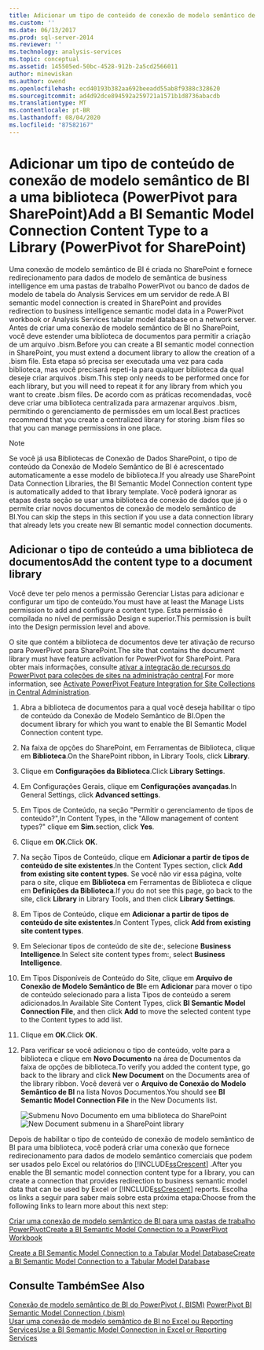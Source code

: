 ```yaml
---
title: Adicionar um tipo de conteúdo de conexão de modelo semântico de BI a uma biblioteca (PowerPivot para SharePoint) | Microsoft Docs
ms.custom: ''
ms.date: 06/13/2017
ms.prod: sql-server-2014
ms.reviewer: ''
ms.technology: analysis-services
ms.topic: conceptual
ms.assetid: 145505ed-50bc-4528-912b-2a5cd2566011
author: minewiskan
ms.author: owend
ms.openlocfilehash: ecd40193b382aa692beeadd55ab8f9388c328620
ms.sourcegitcommit: ad4d92dce894592a259721a1571b1d8736abacdb
ms.translationtype: MT
ms.contentlocale: pt-BR
ms.lasthandoff: 08/04/2020
ms.locfileid: "87582167"
---
```

# <a name="add-a-bi-semantic-model-connection-content-type-to-a-library-powerpivot-for-sharepoint"></a><span data-ttu-id="b00fa-102">Adicionar um tipo de conteúdo de conexão de modelo semântico de BI a uma biblioteca (PowerPivot para SharePoint)</span><span class="sxs-lookup"><span data-stu-id="b00fa-102">Add a BI Semantic Model Connection Content Type to a Library (PowerPivot for SharePoint)</span></span>
  <span data-ttu-id="b00fa-103">Uma conexão de modelo semântico de BI é criada no SharePoint e fornece redirecionamento para dados de modelo de semântica de business intelligence em uma pastas de trabalho PowerPivot ou banco de dados de modelo de tabela do Analysis Services em um servidor de rede.</span><span class="sxs-lookup"><span data-stu-id="b00fa-103">A BI semantic model connection is created in SharePoint and provides redirection to business intelligence semantic model data in a PowerPivot workbook or Analysis Services tabular model database on a network server.</span></span> <span data-ttu-id="b00fa-104">Antes de criar uma conexão de modelo semântico de BI no SharePoint, você deve estender uma biblioteca de documentos para permitir a criação de um arquivo .bism.</span><span class="sxs-lookup"><span data-stu-id="b00fa-104">Before you can create a BI semantic model connection in SharePoint, you must extend a document library to allow the creation of a .bism file.</span></span> <span data-ttu-id="b00fa-105">Esta etapa só precisa ser executada uma vez para cada biblioteca, mas você precisará repeti-la para qualquer biblioteca da qual deseje criar arquivos .bism.</span><span class="sxs-lookup"><span data-stu-id="b00fa-105">This step only needs to be performed once for each library, but you will need to repeat it for any library from which you want to create .bism files.</span></span> <span data-ttu-id="b00fa-106">De acordo com as práticas recomendadas, você deve criar uma biblioteca centralizada para armazenar arquivos .bism, permitindo o gerenciamento de permissões em um local.</span><span class="sxs-lookup"><span data-stu-id="b00fa-106">Best practices recommend that you create a centralized library for storing .bism files so that you can manage permissions in one place.</span></span>  
  
> [!NOTE]  
>  <span data-ttu-id="b00fa-107">Se você já usa Bibliotecas de Conexão de Dados SharePoint, o tipo de conteúdo da Conexão de Modelo Semântico de BI é acrescentado automaticamente a esse modelo de biblioteca.</span><span class="sxs-lookup"><span data-stu-id="b00fa-107">If you already use SharePoint Data Connection Libraries, the BI Semantic Model Connection content type is automatically added to that library template.</span></span> <span data-ttu-id="b00fa-108">Você poderá ignorar as etapas desta seção se usar uma biblioteca de conexão de dados que já o permite criar novos documentos de conexão de modelo semântico de BI.</span><span class="sxs-lookup"><span data-stu-id="b00fa-108">You can skip the steps in this section if you use a data connection library that already lets you create new BI semantic model connection documents.</span></span>  
  
##  <a name="add-the-content-type-to-a-document-library"></a><a name="bkmk_addtype"></a> <span data-ttu-id="b00fa-109">Adicionar o tipo de conteúdo a uma biblioteca de documentos</span><span class="sxs-lookup"><span data-stu-id="b00fa-109">Add the content type to a document library</span></span>  
 <span data-ttu-id="b00fa-110">Você deve ter pelo menos a permissão Gerenciar Listas para adicionar e configurar um tipo de conteúdo.</span><span class="sxs-lookup"><span data-stu-id="b00fa-110">You must have at least the Manage Lists permission to add and configure a content type.</span></span> <span data-ttu-id="b00fa-111">Esta permissão é compilada no nível de permissão Design e superior.</span><span class="sxs-lookup"><span data-stu-id="b00fa-111">This permission is built into the Design permission level and above.</span></span>  
  
 <span data-ttu-id="b00fa-112">O site que contém a biblioteca de documentos deve ter ativação de recurso para PowerPivot para SharePoint.</span><span class="sxs-lookup"><span data-stu-id="b00fa-112">The site that contains the document library must have feature activation for PowerPivot for SharePoint.</span></span> <span data-ttu-id="b00fa-113">Para obter mais informações, consulte [ativar a integração de recursos do PowerPivot para coleções de sites na administração central](activate-power-pivot-integration-for-site-collections-in-ca.md).</span><span class="sxs-lookup"><span data-stu-id="b00fa-113">For more information, see [Activate PowerPivot Feature Integration for Site Collections in Central Administration](activate-power-pivot-integration-for-site-collections-in-ca.md).</span></span>  
  
1.  <span data-ttu-id="b00fa-114">Abra a biblioteca de documentos para a qual você deseja habilitar o tipo de conteúdo da Conexão de Modelo Semântico de BI.</span><span class="sxs-lookup"><span data-stu-id="b00fa-114">Open the document library for which you want to enable the BI Semantic Model Connection content type.</span></span>  
  
2.  <span data-ttu-id="b00fa-115">Na faixa de opções do SharePoint, em Ferramentas de Biblioteca, clique em **Biblioteca**.</span><span class="sxs-lookup"><span data-stu-id="b00fa-115">On the SharePoint ribbon, in Library Tools, click **Library**.</span></span>  
  
3.  <span data-ttu-id="b00fa-116">Clique em **Configurações da Biblioteca**.</span><span class="sxs-lookup"><span data-stu-id="b00fa-116">Click **Library Settings**.</span></span>  
  
4.  <span data-ttu-id="b00fa-117">Em Configurações Gerais, clique em **Configurações avançadas**.</span><span class="sxs-lookup"><span data-stu-id="b00fa-117">In General Settings, click **Advanced settings**.</span></span>  
  
5.  <span data-ttu-id="b00fa-118">Em Tipos de Conteúdo, na seção "Permitir o gerenciamento de tipos de conteúdo?",</span><span class="sxs-lookup"><span data-stu-id="b00fa-118">In Content Types, in the "Allow management of content types?"</span></span> <span data-ttu-id="b00fa-119">clique em **Sim**.</span><span class="sxs-lookup"><span data-stu-id="b00fa-119">section, click **Yes**.</span></span>  
  
6.  <span data-ttu-id="b00fa-120">Clique em **OK**.</span><span class="sxs-lookup"><span data-stu-id="b00fa-120">Click **OK**.</span></span>  
  
7.  <span data-ttu-id="b00fa-121">Na seção Tipos de Conteúdo, clique em **Adicionar a partir de tipos de conteúdo de site existentes**.</span><span class="sxs-lookup"><span data-stu-id="b00fa-121">In the Content Types section, click **Add from existing site content types**.</span></span> <span data-ttu-id="b00fa-122">Se você não vir essa página, volte para o site, clique em **Biblioteca** em Ferramentas de Biblioteca e clique em **Definições da Biblioteca**.</span><span class="sxs-lookup"><span data-stu-id="b00fa-122">If you do not see this page, go back to the site, click **Library** in Library Tools, and then click **Library Settings**.</span></span>  
  
8.  <span data-ttu-id="b00fa-123">Em Tipos de Conteúdo, clique em **Adicionar a partir de tipos de conteúdo de site existentes**.</span><span class="sxs-lookup"><span data-stu-id="b00fa-123">In Content Types, click **Add from existing site content types**.</span></span>  
  
9. <span data-ttu-id="b00fa-124">Em Selecionar tipos de conteúdo de site de:, selecione **Business Intelligence**.</span><span class="sxs-lookup"><span data-stu-id="b00fa-124">In Select site content types from:, select **Business Intelligence**.</span></span>  
  
10. <span data-ttu-id="b00fa-125">Em Tipos Disponíveis de Conteúdo do Site, clique em **Arquivo de Conexão de Modelo Semântico de BI**e em **Adicionar** para mover o tipo de conteúdo selecionado para a lista Tipos de conteúdo a serem adicionados.</span><span class="sxs-lookup"><span data-stu-id="b00fa-125">In Available Site Content Types, click **BI Semantic Model Connection File**, and then click **Add** to move the selected content type to the Content types to add list.</span></span>  
  
11. <span data-ttu-id="b00fa-126">Clique em **OK**.</span><span class="sxs-lookup"><span data-stu-id="b00fa-126">Click **OK**.</span></span>  
  
12. <span data-ttu-id="b00fa-127">Para verificar se você adicionou o tipo de conteúdo, volte para a biblioteca e clique em **Novo Documento** na área de Documentos da faixa de opções de biblioteca.</span><span class="sxs-lookup"><span data-stu-id="b00fa-127">To verify you added the content type, go back to the library and click **New Document** on the Documents area of the library ribbon.</span></span> <span data-ttu-id="b00fa-128">Você deverá ver o **Arquivo de Conexão do Modelo Semântico de BI** na lista Novos Documentos.</span><span class="sxs-lookup"><span data-stu-id="b00fa-128">You should see **BI Semantic Model Connection File** in the New Documents list.</span></span>  
  
     <span data-ttu-id="b00fa-129">![Submenu Novo Documento em uma biblioteca do SharePoint](../media/ssas-bismconnection-new.gif "Submenu Novo Documento em uma biblioteca do SharePoint")</span><span class="sxs-lookup"><span data-stu-id="b00fa-129">![New Document submenu in a SharePoint library](../media/ssas-bismconnection-new.gif "New Document submenu in a SharePoint library")</span></span>  
  
 <span data-ttu-id="b00fa-130">Depois de habilitar o tipo de conteúdo de conexão de modelo semântico de BI para uma biblioteca, você poderá criar uma conexão que fornece redirecionamento para dados de modelo semântico comerciais que podem ser usados pelo Excel ou relatórios do [!INCLUDE[ssCrescent](../../includes/sscrescent-md.md)] .</span><span class="sxs-lookup"><span data-stu-id="b00fa-130">After you enable the BI semantic model connection content type for a library, you can create a connection that provides redirection to business semantic model data that can be used by Excel or [!INCLUDE[ssCrescent](../../includes/sscrescent-md.md)] reports.</span></span> <span data-ttu-id="b00fa-131">Escolha os links a seguir para saber mais sobre esta próxima etapa:</span><span class="sxs-lookup"><span data-stu-id="b00fa-131">Choose from the following links to learn more about this next step:</span></span>  
  
 [<span data-ttu-id="b00fa-132">Criar uma conexão de modelo semântico de BI para uma pastas de trabalho PowerPivot</span><span class="sxs-lookup"><span data-stu-id="b00fa-132">Create a BI Semantic Model Connection to a PowerPivot Workbook</span></span>](create-a-bi-semantic-model-connection-to-a-power-pivot-workbook.md)  
  
 [<span data-ttu-id="b00fa-133">Create a BI Semantic Model Connection to a Tabular Model Database</span><span class="sxs-lookup"><span data-stu-id="b00fa-133">Create a BI Semantic Model Connection to a Tabular Model Database</span></span>](create-a-bi-semantic-model-connection-to-a-tabular-model-database.md)  
  
## <a name="see-also"></a><span data-ttu-id="b00fa-134">Consulte Também</span><span class="sxs-lookup"><span data-stu-id="b00fa-134">See Also</span></span>  
 <span data-ttu-id="b00fa-135">[Conexão de modelo semântico de BI do PowerPivot &#40;. BISM&#41;](power-pivot-bi-semantic-model-connection-bism.md) </span><span class="sxs-lookup"><span data-stu-id="b00fa-135">[PowerPivot BI Semantic Model Connection &#40;.bism&#41;](power-pivot-bi-semantic-model-connection-bism.md) </span></span>  
 [<span data-ttu-id="b00fa-136">Usar uma conexão de modelo semântico de BI no Excel ou Reporting Services</span><span class="sxs-lookup"><span data-stu-id="b00fa-136">Use a BI Semantic Model Connection in Excel or Reporting Services</span></span>](use-a-bi-semantic-model-connection-in-excel-or-reporting-services.md)  
  
  
